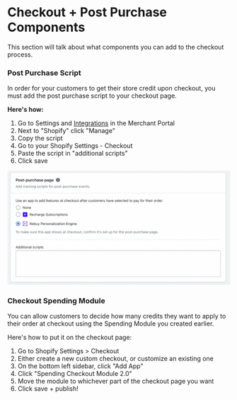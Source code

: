 # Checkout + Post Purchase Components

This section will talk about what components you can add to the checkout process.

### Post Purchase Script

In order for your customers to get their store credit upon checkout, you must add the post purchase script to your checkout page.&#x20;

**Here's how:**

1. Go to Settings and [Integrations](https://manage.buildwithtoki.com/settings/integrations) in the Merchant Portal
2. Next to "Shopify" click "Manage"
3. Copy the script
4. Go to your Shopify Settings - Checkout
5. Paste the script in "additional scripts"
6. Click save

![](<../../.gitbook/assets/Screen Shot 2023-06-27 at 2.31.50 PM.png>)

### Checkout Spending Module

You can allow customers to decide how many credits they want to apply to their order at checkout using the Spending Module you created earlier.&#x20;

Here's how to put it on the checkout page:

1. Go to Shopify Settings > Checkout
2. Either create a new custom checkout, or customize an existing one
3. On the bottom left sidebar, click "Add App"
4. Click "Spending Checkout Module 2.0"
5. Move the module to whichever part of the checkout page you want
6. Click save + publish!
